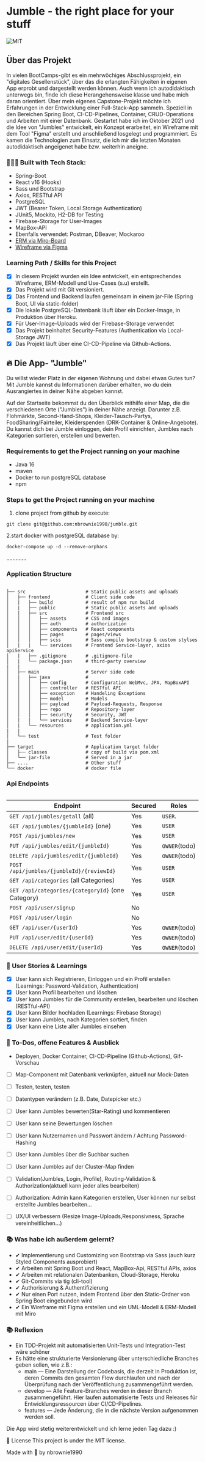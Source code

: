 # Jumble - the right place for your stuff

![MIT](https://img.shields.io/badge/license-MIT-blue.svg)

<table border="0" >
 <tr>
<h2>Über das Projekt</h2>

In vielen BootCamps-gibt es ein mehrwöchiges Abschlussprojekt, ein "digitales Gesellenstück", über das die erlangten Fähigkeiten in eigenen App erprobt und dargestellt werden können. Auch wenn ich autodidaktisch unterwegs bin, finde ich diese Herangehensweise klasse und habe mich daran orientiert.
Über mein eigenes Capstone-Projekt möchte ich Erfahrungen in der Entwicklung einer Full-Stack-App sammeln. Speziell in den Bereichen Spring Boot, CI-CD-Pipelines, Container, CRUD-Operations und Arbeiten mit einer Datenbank. Gestartet habe ich im Oktober 2021 und die Idee von "Jumbles" entwickelt, ein Konzept erarbeitet, ein Wireframe mit dem Tool "Figma" erstellt und anschließend losgelegt und programmiert. Es kamen die Technologien zum Einsatz, die ich mir die letzten Monaten autodidaktisch angeigenet habe bzw. weiterhin aneigne.

### 👨🏽‍💻 Built with Tech Stack:

- Spring-Boot
- React v16 (Hooks)
- Sass und Bootstrap
- Axios, RESTful API
- PostgreSQL
- JWT (Bearer Token, Local Storage Authentication)
- JUnit5, Mockito, H2-DB for Testing
- Firebase-Storage for User-Images
- MapBox-API
- Ebenfalls verwendet: Postman, DBeaver, Mockaroo
- <a href= "https://miro.com/app/board/uXjVOXKtP3w=/?invite_link_id=877146530729">ERM via Miro-Board </a>
- <a href="https://www.figma.com/file/fFAz3ql0dams5Xqsq6an8L/Jumble-Mockup?node-id=33%3A444">Wireframe via Figma</a>

### Learning Path / Skills for this Project

- [x] In diesem Projekt wurden ein Idee entwickelt, ein entsprechendes Wireframe, ERM-Modell und Use-Cases (s.u) erstellt.
- [x] Das Projekt wird mit Git versioniert.
- [x] Das Frontend und Backend laufen gemeinsam in einem jar-File (Spring Boot, UI via static-folder)
- [x] Die lokale PostgreSQL-Datenbank läuft über ein Docker-Image, in Produktion über Heroku.
- [x] Für User-Image-Uploads wird der Firebase-Storage verwendet
- [x] Das Projekt beinhaltet Security-Features (Authentication via Local-Storage JWT)
- [x] Das Projekt läuft über eine CI-CD-Pipeline via Github-Actions.

## 🔥 Die App- "Jumble"

Du willst wieder Platz in der eigenen Wohnung und dabei etwas Gutes tun?
Mit Jumble kannst du Informationen darüber erhalten, wo du dein Ausrangiertes in deiner Nähe abgeben kannst.

Auf der Startseite bekommst du den Überblick mithilfe einer Map, die die verschiedenen Orte ("Jumbles") in deiner Nähe anzeigt.
Darunter z.B. Flohmärkte, Second-Hand-Shops, Kleider-Tausch-Partys, FoodSharing/Fairteiler, Kleiderspenden (DRK-Container & Online-Angebote).
Du kannst dich bei Jumble einloggen, dein Profil einrichten, Jumbles nach Kategorien sortieren, erstellen und bewerten.
	 
### Requirements to get the Project running on your machine
- Java 16
- maven
- Docker to run postgreSQL database
- npm
	 
### Steps to get the Project running on your machine
1. clone project from github by execute:
```  
git clone git@github.com:nbrownie1990/jumble.git
```  
2.start docker with postgreSQL database by:
```  
docker-compose up -d --remove-orphans
```  	 

.............
	 
### Application Structure

```  

├── src                      # Static public assets and uploads
│   ├── frontend             # Client side code
│   |   ├── build            # result of npm run build
│   |   ├── public           # Static public assets and uploads
│   |   ├── src              # Frontend src
│   │   │   ├── assets       # CSS and images
│   │   │   ├── auth         # authorization
│   │   │   ├── components   # React components
│   │   │   ├── pages        # pages/views
│   │   │   ├── scss         # Sass compile bootstrap & custom stylses
│   |   |   └── services     # Frontend Service-layer, axios apiService
│   |   ├── .gitignore       # .gitignore-file 
│   |   └── package.json     # third-party overview
|   |
│   ├── main                 # Server side code
│   |   ├── java             # 
│   │   │   ├── config       # Configuration WebMvc, JPA, MapBoxAPI
│   │   │   ├── controller   # RESTful API
│   │   │   ├── exception    # Handeling Exceptions
│   │   │   ├── model        # Models
│   │   │   ├── payload      # Payload-Requests, Response
│   │   │   ├── repo         # Repository-layer
│   │   │   ├── security     # Security, JWT
│   |   |   └── services     # Backend Service-layer
│   |   └── resources        # application.yml
|   |
│   └── test                 # Test folder
|
├── target                   # Application target folder
│   ├── classes              # copy of build via pom.xml
│   └── jar-file             # Served in a jar
├── ....                     # Other stuff
└── docker                   # docker file
```
  

### Api Endpoints

  | Endpoint                                                          | Secured | Roles                       |
  | ----------------------------------------------------------------- | ------- | --------------------------- |
  | `GET /api/jumbles/getall`  (all)                                  | Yes     | `USER`.                     |
  | `GET /api/jumbles/{jumbleId}` (one)                               | Yes     | `USER`                      |
  | `POST /api/jumbles/new`                                           | Yes     | `USER`                      |
  | `PUT /api/jumbles/edit/{jumbleId}`                                | Yes     | `OWNER`(todo)               |
  | `DELETE /api/jumbles/edit/{jumbleId}`                             | Yes     | `OWNER`(todo)               |
  | `POST /api/jumbles/{jumbleId}/{reviewId}`                         | Yes     | `USER`                      |
  | `GET /api/categories`  (all Categories)                           | Yes     | `USER`                      |
  | `GET /api/categories/{categoryId}` (one Category)                 | Yes     | `USER`                      |
  | `POST /api/user/signup`                                           | No      |                             |
  | `POST /api/user/login `                                           | No      |                             |
  | `GET /api/user/{userId}`                                          | Yes     | `OWNER`(todo)               |
  | `PUT /api/user/edit/{userId}`                                     | Yes     | `OWNER`(todo)               |
  | `DELETE /api/user/edit/{userId}`                                  | Yes     | `OWNER`(todo)               | 
  

### 📝  User Stories & Learnings

- [x] User kann sich Registrieren, Einloggen und ein Profil erstellen (Learnings: Password-Validation, Authentication)
- [x] User kann Profil bearbeiten und löschen
- [x] User kann Jumbles für die Community erstellen, bearbeiten und löschen (RESTful-API)
- [x] User kann Bilder hochladen (Learnings: Firebase Storage)
- [x] User kann Jumbles, nach Kategorien sortiert, finden
- [x] User kann eine Liste aller Jumbles einsehen

### 🚀 To-Dos, offene Features & Ausblick
- Deployen, Docker Container, CI-CD-Pipeline (Github-Actions), Gif-Vorschau
- [ ] Map-Component mit Datenbank verknüpfen, aktuell nur Mock-Daten
- [ ] Testen, testen, testen
- [ ] Datentypen verändern (z.B. Date, Datepicker etc.)
- [ ] User kann Jumbles bewerten(Star-Rating) und kommentieren
- [ ] User kann seine Bewertungen löschen
- [ ] User kann Nutzernamen und Passwort ändern / Achtung Password-Hashing
- [ ] User kann Jumbles über die Suchbar suchen
- [ ] User kann Jumbles auf der Cluster-Map finden
- [ ] Validation(Jumbles, Login, Profile), Routing-Validation & Authorization(aktuell kann jeder alles bearbeiten)
- [ ] Authorization: Admin kann Kategorien erstellen, User können nur selbst erstellte Jumbles bearbeiten...
- [ ] UX/UI verbessern (Resize Image-Uploads,Responsivness, Sprache vereinheitlichen...)


### 📚 Was habe ich außerdem gelernt? 
- ✔ Implementierung und Customizing von Bootstrap via Sass (auch kurz Styled Components ausprobiert)
- ✔ Arbeiten mit Spring Boot und React, MapBox-Api, RESTful APIs, axios
- ✔ Arbeiten mit relationalen Datenbanken, Cloud-Storage, Heroku
- ✔ Git-Commits via tig (cli-tool)
- ✔ Authorisierung & Authentifizierung
- ✔ Nur einen Port nutzen, indem Frontend über den Static-Ordner von Spring Boot eingebunden wird
- ✔ Ein Wireframe mit Figma erstellen und ein UML-Modell & ERM-Modell mit Miro

### 📚 Reflexion 
- Ein TDD-Projekt mit automatisierten Unit-Tests und Integration-Test wäre schöner
- Es hätte eine strukturierte Versionierung über unterschiedliche Branches geben sollen, wie z.B.:
	 - main — Eine Darstellung der Codebasis, die derzeit in Produktion ist, deren Commits den gesamten Flow  durchlaufen und nach der Überprüfung nach der Veröffentlichung zusammengeführt werden.
	- develop — Alle Feature-Branches werden in dieser Branch zusammengeführt. Hier laufen automatisierte Tests und Releases für Entwicklungsressourcen über CI/CD-Pipelines.
	- features — Jede Änderung, die in die nächste Version aufgenommen werden soll.

Die App wird stetig weiterentwickelt und ich lerne jeden Tag dazu :)

📝 License
This project is under the MIT license. 

Made with 💖 by nbrownie1990 
